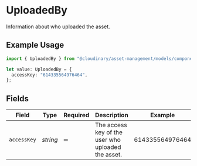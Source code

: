 # UploadedBy

Information about who uploaded the asset.

## Example Usage

```typescript
import { UploadedBy } from "@cloudinary/asset-management/models/components";

let value: UploadedBy = {
  accessKey: "614335564976464",
};
```

## Fields

| Field                                              | Type                                               | Required                                           | Description                                        | Example                                            |
| -------------------------------------------------- | -------------------------------------------------- | -------------------------------------------------- | -------------------------------------------------- | -------------------------------------------------- |
| `accessKey`                                        | *string*                                           | :heavy_minus_sign:                                 | The access key of the user who uploaded the asset. | 614335564976464                                    |